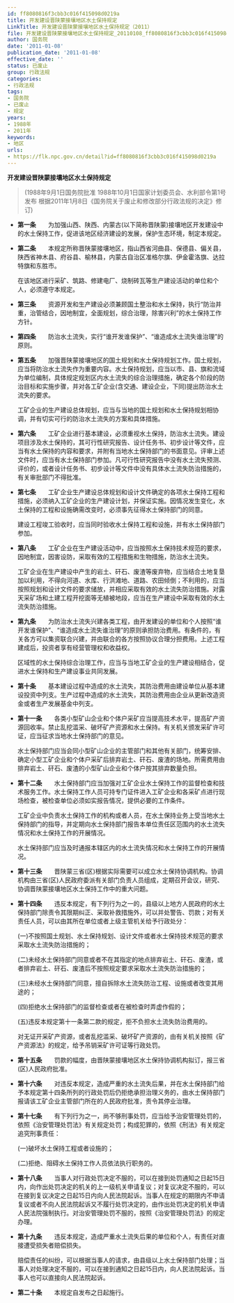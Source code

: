 ```yaml
---
id: ff8080816f3cbb3c016f415098d0219a
title: 开发建设晋陕蒙接壤地区水土保持规定
LinkTitle: 开发建设晋陕蒙接壤地区水土保持规定（2011）
file: 开发建设晋陕蒙接壤地区水土保持规定_20110108_ff8080816f3cbb3c016f415098d0219a.docx
author: 国务院
date: '2011-01-08'
publication_date: '2011-01-08'
effective_date: ''
status: 已废止
group: 行政法规
categories:
- 行政法规
tags:
- 国务院
- 已废止
- 规定
years:
- 1988年
- 2011年
keywords:
- 地区
urls:
- https://flk.npc.gov.cn/detail?id=ff8080816f3cbb3c016f415098d0219a
---
```


**开发建设晋陕蒙接壤地区水土保持规定**

> (1988年9月1日国务院批准 1988年10月1日国家计划委员会、水利部令第1号发布 根据2011年1月8日《国务院关于废止和修改部分行政法规的决定》修订)

- **第一条**　　为加强山西、陕西、内蒙古(以下简称晋陕蒙)接壤地区开发建设中的水土保持工作，促进该地区经济建设的发展，保护生态环境，制定本规定。

- **第二条**　　本规定所称晋陕蒙接壤地区，指山西省河曲县、保德县、偏关县，陕西省神木县、府谷县、榆林县，内蒙古自治区准格尔旗、伊金霍洛旗、达拉特旗和东胜市。

  在该地区进行采矿、筑路、修建电厂、烧制砖瓦等生产建设活动的单位和个人，必须遵守本规定。

- **第三条**　　资源开发和生产建设必须兼顾国土整治和水土保持，执行“防治并重，治管结合，因地制宜，全面规划，综合治理，除害兴利”的水土保持工作方针。

- **第四条**　　防治水土流失，实行“谁开发谁保护”、“谁造成水土流失谁治理”的原则。

- **第五条**　　加强晋陕蒙接壤地区的国土规划和水土保持规划工作。国土规划，应当将防治水土流失作为重要内容。水土保持规划，应当以市、县、旗和流域为单位编制，具体规定规划区内水土流失的综合治理措施，确定各个阶段的防治目标和实施步骤，并对各工矿企业(含交通、建设企业，下同)提出防治水土流失的要求。

  工矿企业的生产建设总体规划，应当与当地的国土规划和水土保持规划相协调，并有切实可行的防治水土流失的方案和具体措施。

- **第六条**　　工矿企业进行基本建设，必须重视水土保持，防治水土流失。建设项目涉及水土保持的，其可行性研究报告、设计任务书、初步设计等文件，应当有水土保持的内容和要求，并附有当地水土保持部门的书面意见。评审上述文件时，应当有水土保持部门参加。凡可行性研究报告中没有水土流失预测、评价的，或者设计任务书、初步设计等文件中没有具体水土流失防治措施的，有关审批部门不得批准。

- **第七条**　　工矿企业生产建设总体规划和设计文件确定的各项水土保持工程和措施，必须纳入工矿企业的生产建设计划，并保证实施。因情况发生变化，水土保持的工程和设施确需改变时，必须事先征得水土保持部门的同意。

  建设工程竣工验收时，应当同时验收水土保持工程和设施，并有水土保持部门参加。

- **第八条**　　工矿企业在生产建设活动中，应当按照水土保持技术规范的要求，因地制宜，因害设防，采取有效的工程措施和生物措施，防治水土流失。

  工矿企业在生产建设中产生的岩土、矸石、废渣等废弃物，应当结合土地复垦加以利用，不得向河道、水库、行洪滩地、道路、农田倾倒；不利用的，应当按照规划和设计文件的要求储放，并相应采取有效的水土流失防治措施。对露天采矿场和土建工程开挖面等无植被地段，应当在生产建设中采取有效的水土流失防治措施。

- **第九条**　　为防治水土流失兴建各类工程，由开发建设的单位和个人按照“谁开发谁保护”、“谁造成水土流失谁治理”的原则承担防治费用。有条件的，有关各方可以集资联合兴建，并由联合的各方按照协议合理分担费用。上述工程建成后，投资者享有经营管理权和收益权。

  区域性的水土保持综合治理工作，应当与当地工矿企业的生产建设相结合，促进水土保持和生产建设事业共同发展。

- **第十条**　　基本建设过程中造成的水土流失，其防治费用由建设单位从基本建设投资中列支。生产过程中造成的水土流失，其防治费用由企业从更新改造资金或者生产发展基金中列支。

- **第十一条**　　各类小型矿山企业和个体户采矿应当提高技术水平，提高矿产资源回收率。禁止乱挖滥采、破坏矿产资源和水土保持。有关机关颁发采矿许可证，应当征求当地水土保持部门的意见。

  水土保持部门应当会同小型矿山企业的主管部门和其他有关部门，统筹安排、确定小型工矿企业和个体户采矿后排弃岩土、矸石、废渣的场地。所需费用由排弃岩土、矸石、废渣的小型矿山企业和个体户按其排弃数量负担。

- **第十二条**　　水土保持部门应当加强对工矿企业水土保持工作的监督检查和技术服务工作。水土保持工作人员可持专门证件进入工矿企业和各采矿点进行现场检查，被检查单位必须如实报告情况，提供必要的工作条件。

  工矿企业中负责水土保持工作的机构或者人员，在水土保持业务上受当地水土保持部门的指导，并定期向水土保持部门报告本单位责任区范围内的水土流失情况和水土保持工作的开展情况。

  水土保持部门应当及时通报本辖区内的水土流失情况和水土保持工作的开展情况。

- **第十三条**　　晋陕蒙三省(区)根据实际需要可以成立水土保持协调机构。协调机构由三省(区)人民政府委派有关部门负责人员组成，定期召开会议，研究、协调晋陕蒙接壤地区水土保持工作中的重大问题。

- **第十四条**　　违反本规定，有下列行为之一的，县级以上地方人民政府的水土保持部门除责令其限期纠正、采取补救措施外，可以并处警告、罚款；对有关责任人员，可以由其所在单位或者上级主管机关给予行政处分：

  (一)不按照国土规划、水土保持规划、设计文件或者水土保持技术规范的要求采取水土流失防治措施的；

  (二)未经水土保持部门同意或者不在其指定的地点排弃岩土、矸石、废渣，或者排弃岩土、矸石、废渣后不按照规定要求采取水土流失防治措施的；

  (三)未经水土保持部门同意，擅自拆除水土流失防治工程、设施或者改变其用途的；

  (四)拒绝水土保持部门的监督检查或者在被检查时弄虚作假的；

  (五)违反本规定第十一条第二款的规定，拒不负担水土流失防治费用的。

  对无证开采矿产资源，或者乱挖滥采、破坏矿产资源的，由有关机关按照《矿产资源法》的规定，给予吊销采矿许可证等行政处罚。

- **第十五条**　　罚款的幅度，由晋陕蒙接壤地区水土保持协调机构拟订，报三省(区)人民政府批准。

- **第十六条**　　对违反本规定，造成严重的水土流失后果，并在水土保持部门给予本规定第十四条所列的行政处罚后仍拒绝承担治理义务的，由水土保持部门报请该工矿企业主管部门所在的人民政府批准，责令其停业治理。

- **第十七条**　　有下列行为之一，尚不够刑事处罚，应当给予治安管理处罚的，依照《治安管理处罚法》有关规定处罚；构成犯罪的，依照《刑法》有关规定追究刑事责任：

  (一)破坏水土保持工程或者设施的；

  (二)拒绝、阻碍水土保持工作人员依法执行职务的。

- **第十八条**　　当事人对行政处罚决定不服的，可以在接到处罚通知之日起15日内，向作出处罚决定的机关的上一级机关申请复议；对复议决定不服的，可以在接到复议决定之日起15日内向人民法院起诉。当事人在规定的期限内不申请复议或者不向人民法院起诉又不履行处罚决定的，由作出处罚决定的机关申请人民法院强制执行。对治安管理处罚不服的，按照《治安管理处罚法》的规定办理。

- **第十九条**　　违反本规定，造成严重水土流失后果的单位和个人，有责任对直接遭受损失者赔偿损失。

  赔偿责任的纠纷，可以根据当事人的请求，由县级以上水土保持部门处理；当事人对处理决定不服的，可以在接到通知之日起15日内，向人民法院起诉。当事人也可以直接向人民法院起诉。

- **第二十条**　　本规定自发布之日起施行。
